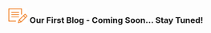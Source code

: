 ### <img src="images/blogs_icon.png" style="zoom:80%;" /> Our First Blog - Coming Soon... Stay Tuned!





